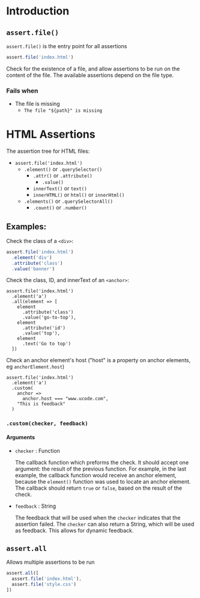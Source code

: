 # Introduction

## `assert.file()`

`assert.file()` is the entry point for all assertions

```javascript
assert.file('index.html')
```

Check for the existence of a file, and allow assertions to be run on the content of the file. The available assertions depend on the file type.

### Fails when

* The file is missing
  * `The file "${path}" is missing`
  
# HTML Assertions

The assertion tree for HTML files:

* `assert.file('index.html')`
  * `.element()` or `.querySelector()`
    * `.attr()` or `.attribute()`
      * `.value()`
    * `innerText()` or `text()`
    * `innerHTML()` or `html()` or `innerHtml()`
  * `.elements()` or `.querySelectorAll()`
    * `.count()` or `.number()`
    
## Examples:

Check the class of a `<div>`:

```javascript
assert.file('index.html')
  .element('div')
  .attribute('class')
  .value('banner')  
```

Check the class, ID, and innerText of an `<anchor>`:

```
assert.file('index.html')
  .element('a')
  .all(element => [
    element
      .attribute('class')
      .value('go-to-top'),
    element
      .attribute('id')
      .value('top'),
    element
      .text('Go to top')
  ])
```

Check an anchor element's host ("host" is a property on anchor elements, eg `anchorElement.host`)

```
assert.file('index.html')
  .element('a')
  .custom(
    anchor =>
      anchor.host === "www.ucode.com",
    "This is feedback"
  )
```

### `.custom(checker, feedback)`

#### Arguments

* `checker` : Function

  The callback function which preforms the check. It should accept one argument: the result of the previous function. For example, in the last example, the callback function would receive an anchor element, because the `element()` function was used to locate an anchor element. The callback should return `true` or `false`, based on the result of the check.
  
* `feedback` : String

  The feedback that will be used when the `checker` indicates that the assertion failed. The `checker` can also return a String, which will be used as feedback. This allows for dynamic feedback.


## `assert.all`

Allows multiple assertions to be run

```javascript
assert.all([
  assert.file('index.html'),
  assert.file('style.css')
])
```
